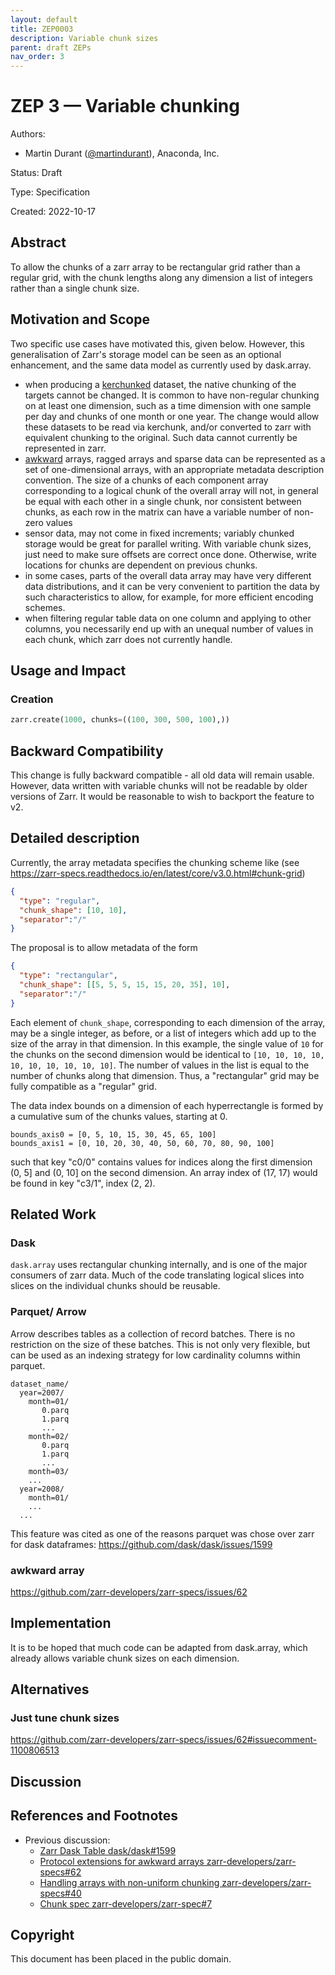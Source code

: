 ```yaml
---
layout: default
title: ZEP0003
description: Variable chunk sizes
parent: draft ZEPs
nav_order: 3
---
```


# ZEP 3 — Variable chunking

Authors:
* Martin Durant ([@martindurant](https://github.com/martindurant)), Anaconda, Inc.

Status: Draft

Type: Specification

Created: 2022-10-17

## Abstract

To allow the chunks of a zarr array to be rectangular grid rather than a regular grid, 
with the chunk
lengths along any dimension a list of integers rather than a single chunk size.

## Motivation and Scope

Two specific use cases have motivated this, given below. However, this generalisation of Zarr's storage
model can be seen as an optional enhancement, and the same data model as currently used by dask.array.

- when producing a [kerchunked](https://github.com/fsspec/kerchunk) dataset, the native chunking of the targets 
cannot be changed. It is common
to have non-regular chunking on at least one dimension, such as a time dimension with one sample per day and chunks 
of one month or one year. The change would allow these datasets to be read via kerchunk, and/or converted to
zarr with equivalent chunking to the original. Such data cannot currently be represented in zarr.
- [awkward](https://github.com/scikit-hep/awkward) arrays, ragged arrays and sparse data can be represented as
a set of one-dimensional arrays, with an appropriate metadata description convention. The size of a chunks
of each component array corresponding to a logical chunk of the overall array will not, in general be equal
with each other in a single chunk, nor consistent between chunks, as each row in the matrix can have a variable number
of non-zero values
- sensor data, may not come in fixed increments; variably chunked storage would be great for parallel writing. 
With variable chunk sizes, just need to make sure offsets are 
correct once done. Otherwise, write locations for chunks are dependent on previous chunks.
- in some cases, parts of the overall data array may have very different data distributions, and it can
be very convenient to partition the data by such characteristics to allow, for example, for more efficient encoding
schemes.
- when filtering regular table data on one column and applying to other columns, you necessarily end up with an unequal
number of values in each chunk, which zarr does not currently handle.

## Usage and Impact

### Creation

```python
zarr.create(1000, chunks=((100, 300, 500, 100),))
```


## Backward Compatibility


This change is fully backward compatible - all old data will remain usable. However, data written with
variable chunks will not be readable by older versions of Zarr. It would be reasonable to  wish to backport the
feature to v2.

## Detailed description

Currently, the array metadata specifies the chunking scheme like
(see https://zarr-specs.readthedocs.io/en/latest/core/v3.0.html#chunk-grid)
```json
{
  "type": "regular", 
  "chunk_shape": [10, 10],
  "separator":"/"
}
```

The proposal is to allow metadata of the form
```json
{
  "type": "rectangular", 
  "chunk_shape": [[5, 5, 5, 15, 15, 20, 35], 10],
  "separator":"/"
}
```
Each element of `chunk_shape`, corresponding to each dimension of the array, may be a single integer, as before,
or a list of integers which add up to the size of the array in that dimension. In this example, the single value
of `10` for the chunks on the second dimension would be identical to `[10, 10, 10, 10, 10, 10, 10, 10, 10, 10]`.
The number of values in the list is equal to the number of chunks along that dimension. Thus, a "rectangular"
grid may be fully compatible as a "regular" grid.

The data index bounds on a dimension of each hyperrectangle is formed by a cumulative sum of the chunks values, 
starting at 0.
```
bounds_axis0 = [0, 5, 10, 15, 30, 45, 65, 100]
bounds_axis1 = [0, 10, 20, 30, 40, 50, 60, 70, 80, 90, 100]
```
such that key "c0/0" contains values for indices along the first dimension (0, 5] and (0, 10] on the second dimension.
An array index of (17, 17) would be found in key "c3/1", index (2, 2).

## Related Work

### Dask

`dask.array` uses rectangular chunking internally, and is one of the major consumers of zarr data. Much of the
code translating logical slices into slices on the individual chunks should be reusable.

### Parquet/ Arrow

Arrow describes tables as a collection of record batches. There is no restriction on the size of these batches. 
This is not only very flexible, but can be used as an indexing strategy for low cardinality columns within parquet.

```
dataset_name/
  year=2007/
    month=01/
       0.parq
       1.parq
       ...
    month=02/
       0.parq
       1.parq
       ...
    month=03/
    ...
  year=2008/
    month=01/
    ...
  ...
```

This feature was cited as one of the reasons parquet was chose over zarr for dask
dataframes: https://github.com/dask/dask/issues/1599

### awkward array

https://github.com/zarr-developers/zarr-specs/issues/62


## Implementation

It is to be hoped that much code can be adapted from dask.array, which already allows variable chunk sizes
on each dimension.

## Alternatives

### Just tune chunk sizes

https://github.com/zarr-developers/zarr-specs/issues/62#issuecomment-1100806513


## Discussion


## References and Footnotes

* Previous discussion:
	* [Zarr Dask Table dask/dask#1599](https://github.com/dask/dask/issues/1599)
	* [Protocol extensions for awkward arrays zarr-developers/zarr-specs#62](https://github.com/zarr-developers/zarr-specs/issues/62) 
	* [Handling arrays with non-uniform chunking zarr-developers/zarr-specs#40](https://github.com/zarr-developers/zarr-specs/issues/40)
	* [Chunk spec zarr-developers/zarr-spec#7](https://github.com/zarr-developers/zarr-specs/issues/7#issuecomment-468127219)



## Copyright

This document has been placed in the public domain.
